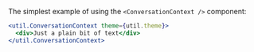 
The simplest example of using the `<ConversationContext />` component:

```jsx
<util.ConversationContext theme={util.theme}>
  <div>Just a plain bit of text</div>
</util.ConversationContext>
```
